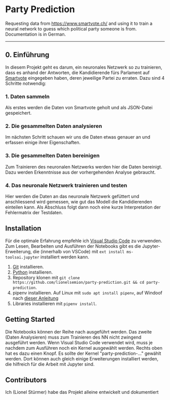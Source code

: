 # Party Prediction

Requesting data from https://www.smartvote.ch/ and using it to train a neural network to guess which political party someone is from. Documentation is in German.

---

## 0. Einführung

In diesem Projekt geht es darum, ein neuronales Netzwerk so zu trainieren, dass es anhand der Antworten, die Kandidierende fürs Parlament auf [Smartvote](https://www.smartvote.ch) eingegeben haben, deren jeweilige Partei zu erraten. Dazu sind 4 Schritte notwendig:

### 1. Daten sammeln

Als erstes werden die Daten von Smartvote geholt und als JSON-Datei gespeichert.

### 2. Die gesammelten Daten analysieren

Im nächsten Schritt schauen wir uns die Daten etwas genauer an und erfassen einige ihrer Eigenschaften.

### 3. Die gesammelten Daten bereinigen

Zum Trainieren des neuronalen Netzwerks werden hier die Daten bereinigt. Dazu werden Erkenntnisse aus der vorhergehenden Analyse gebraucht.

### 4. Das neuronale Netzwerk trainieren und testen

Hier werden die Daten an das neuronale Netzwerk gefüttert und anschliessend wird gemessen, wie gut das Modell die Kandidierenden einteilen kann. Als Abschluss folgt dann noch eine kurze Interpretation der Fehlermatrix der Testdaten.

## Installation

Für die optimale Erfahrung empfehle ich [Visual Studio Code](https://code.visualstudio.com/) zu verwenden. Zum Lesen, Bearbeiten und Ausführen der Notebooks gibt es die Jupyter-Erweiterung, die (innerhalb von VSCode) mit `ext install ms-toolsai.jupyter` installiert werden kann.

1. [Git](https://git-scm.com/download) installieren.
2. [Python](https://www.python.org/downloads/) installieren.
3. Repository klonen mit `git clone https://github.com/lionelsemion/party-prediction.git && cd party-prediction`.
4. pipenv installieren. Auf Linux mit `sudo apt install pipenv`, auf Windoof nach [dieser Anleitung](https://www.pythontutorial.net/python-basics/install-pipenv-windows/)
5. Libraries installieren mit `pipenv install`.

## Getting Started

Die Notebooks können der Reihe nach ausgeführt werden. Das zweite (Daten Analysieren) muss zum Trainieren des NN nicht zwingend ausgeführt werden. Wenn Visual Studio Code verwendet wird, muss je nachdem zum Ausführen noch ein Kernel ausgewählt werden. Rechts oben hat es dazu einen Knopf. Es sollte der Kernel "party-prediction-..." gewählt werden. Dort können auch gleich einige Erweiterungen installiert werden, die hilfreich für die Arbeit mit Jupyter sind.

## Contributors

Ich (Lionel Stürmer) habe das Projekt alleine entwickelt und dokumentiert
